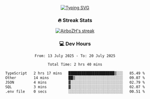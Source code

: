 
<div align="center">
  <a href="https://git.io/typing-svg"><img src="https://readme-typing-svg.demolab.com?font=Fira+Code&size=30&pause=1000&color=33F7F5&center=true&vCenter=true&width=435&lines=Hi+there+%F0%9F%91%8B+I+am+AirboZH+;Welcome+to+my+Github" alt="Typing SVG" /></a>

<h3>🔥 Streak Stats</h3>

<!-- GitHub Readme Streak Stats - https://github.com/DenverCoder1/github-readme-streak-stats -->
<p>
  <a href="https://github.com/DenverCoder1/github-readme-streak-stats">
    <img title="🔥 Get streak stats for your profile at git.io/streak-stats" alt="AirboZH's streak" src="https://streak-stats.demolab.com/?user=AirboZH&theme=monokai-metallian&hide_border=true"/>
  </a>
</p>

<h3>💻 Dev Hours</h3>
<!--START_SECTION:waka-->

```txt
From: 13 July 2025 - To: 20 July 2025

Total Time: 2 hrs 40 mins

TypeScript   2 hrs 17 mins   █████████████████████▒░░░   85.49 %
Other        14 mins         ██▒░░░░░░░░░░░░░░░░░░░░░░   09.07 %
JSON         4 mins          ▓░░░░░░░░░░░░░░░░░░░░░░░░   02.79 %
SQL          3 mins          ▓░░░░░░░░░░░░░░░░░░░░░░░░   02.07 %
.env file    0 secs          ░░░░░░░░░░░░░░░░░░░░░░░░░   00.51 %
```

<!--END_SECTION:waka-->
</div>  
